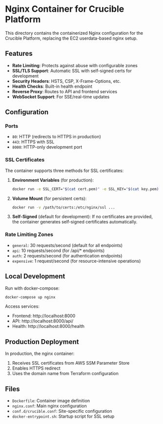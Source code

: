 # Nginx Container for Crucible Platform

This directory contains the containerized Nginx configuration for the Crucible Platform, replacing the EC2 userdata-based nginx setup.

## Features

- **Rate Limiting**: Protects against abuse with configurable zones
- **SSL/TLS Support**: Automatic SSL with self-signed certs for development
- **Security Headers**: HSTS, CSP, X-Frame-Options, etc.
- **Health Checks**: Built-in health endpoint
- **Reverse Proxy**: Routes to API and frontend services
- **WebSocket Support**: For SSE/real-time updates

## Configuration

### Ports
- `80`: HTTP (redirects to HTTPS in production)
- `443`: HTTPS with SSL
- `8000`: HTTP-only development port

### SSL Certificates

The container supports three methods for SSL certificates:

1. **Environment Variables** (for production):
   ```bash
   docker run -e SSL_CERT="$(cat cert.pem)" -e SSL_KEY="$(cat key.pem)" ...
   ```

2. **Volume Mount** (for persistent certs):
   ```bash
   docker run -v /path/to/certs:/etc/nginx/ssl ...
   ```

3. **Self-Signed** (default for development):
   If no certificates are provided, the container generates self-signed certificates automatically.

### Rate Limiting Zones

- `general`: 30 requests/second (default for all endpoints)
- `api`: 10 requests/second (for /api/* endpoints)
- `auth`: 2 requests/second (for authentication endpoints)
- `expensive`: 1 request/second (for resource-intensive operations)

## Local Development

Run with docker-compose:
```bash
docker-compose up nginx
```

Access services:
- Frontend: http://localhost:8000
- API: http://localhost:8000/api/
- Health: http://localhost:8000/health

## Production Deployment

In production, the nginx container:
1. Receives SSL certificates from AWS SSM Parameter Store
2. Enables HTTPS redirect
3. Uses the domain name from Terraform configuration

## Files

- `Dockerfile`: Container image definition
- `nginx.conf`: Main nginx configuration
- `conf.d/crucible.conf`: Site-specific configuration
- `docker-entrypoint.sh`: Startup script for SSL setup